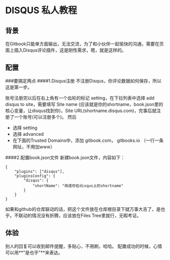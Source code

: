 # DISQUS 私人教程

## 背景
在Gitbook只能单方面输出，无法交流，为了和小伙伴一起愉快的沟通，需要在页面上插入Disqus评论插件，这是刚性需求，嗯，就是这样的。

## 配置
###要搞定两点
####1.Disqus注册
不注册Disqus，你评论数据如何保存，所以这是第一步。

账号注册完以后在右上角有一个齿轮的标记 setting，在下拉列表中选择 add disqus to site，需要填写 Site name (应该就是你的shortname，book.json里的核心变量，让disqus找到你)，Site URL(shortname.disqus.com)，完事后就注册了一个账号(可以注册多个)。
然后
- 选择 setting
- 选择 advanced
- 在下面的Trusted Domains中，添加 gitbook.com， gitbooks.io   （一行一条网址，不用加www）

####2.配置book.json文件
新建book.json文件，内容如下：
```
{
    "plugins": ["disqus"],
    "pluginsConfig": {
        "disqus": {
            "shortName": "改成你在disqus上的shortname"
        }
    }  
}
```
如果和github的仓库联动的话，把这个文件放在仓库根目录下就万事大吉了，是也乎。不联动的情况没有折腾，应该放在Files Tree里就行，无暇考证。

## 体验
别人的回复可以收到邮件提醒，多贴心，不用刷，哈哈。
配置成功的时候，心情可以用**"是也乎"**来表达。
